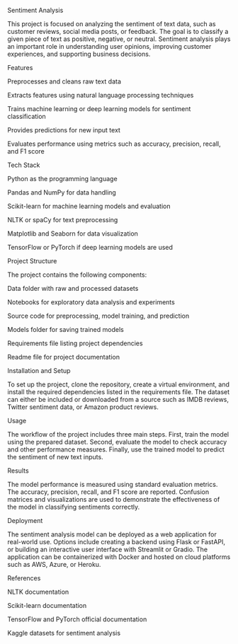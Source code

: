 Sentiment Analysis

This project is focused on analyzing the sentiment of text data, such as customer reviews, social media posts, or feedback. The goal is to classify a given piece of text as positive, negative, or neutral. Sentiment analysis plays an important role in understanding user opinions, improving customer experiences, and supporting business decisions.

Features

Preprocesses and cleans raw text data

Extracts features using natural language processing techniques

Trains machine learning or deep learning models for sentiment classification

Provides predictions for new input text

Evaluates performance using metrics such as accuracy, precision, recall, and F1 score

Tech Stack

Python as the programming language

Pandas and NumPy for data handling

Scikit-learn for machine learning models and evaluation

NLTK or spaCy for text preprocessing

Matplotlib and Seaborn for data visualization

TensorFlow or PyTorch if deep learning models are used

Project Structure

The project contains the following components:

Data folder with raw and processed datasets

Notebooks for exploratory data analysis and experiments

Source code for preprocessing, model training, and prediction

Models folder for saving trained models

Requirements file listing project dependencies

Readme file for project documentation

Installation and Setup

To set up the project, clone the repository, create a virtual environment, and install the required dependencies listed in the requirements file. The dataset can either be included or downloaded from a source such as IMDB reviews, Twitter sentiment data, or Amazon product reviews.

Usage

The workflow of the project includes three main steps. First, train the model using the prepared dataset. Second, evaluate the model to check accuracy and other performance measures. Finally, use the trained model to predict the sentiment of new text inputs.

Results

The model performance is measured using standard evaluation metrics. The accuracy, precision, recall, and F1 score are reported. Confusion matrices and visualizations are used to demonstrate the effectiveness of the model in classifying sentiments correctly.

Deployment

The sentiment analysis model can be deployed as a web application for real-world use. Options include creating a backend using Flask or FastAPI, or building an interactive user interface with Streamlit or Gradio. The application can be containerized with Docker and hosted on cloud platforms such as AWS, Azure, or Heroku.

References

NLTK documentation

Scikit-learn documentation

TensorFlow and PyTorch official documentation

Kaggle datasets for sentiment analysis
